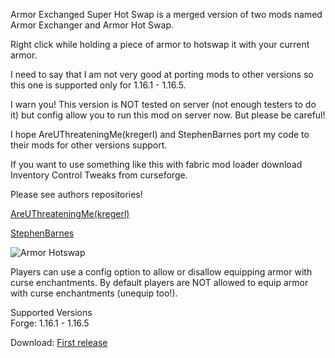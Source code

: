 Armor Exchanged Super Hot Swap is a merged version of two mods named Armor Exchanger and Armor Hot Swap.

Right click while holding a piece of armor to hotswap it with your current armor.  

I need to say that I am not very good at porting mods to other versions so this one is supported only for 1.16.1 - 1.16.5.

I warn you! This version is NOT tested on server (not enough testers to do it) but config allow you to run this mod on server now. But please be careful!

I hope AreUThreateningMe(kregerl) and StephenBarnes port my code to their mods for other versions support.

If you want to use something like this with fabric mod loader download Inventory Control Tweaks from curseforge.

Please see authors repositories!

[AreUThreateningMe(kregerl)](https://github.com/kregerl/armorhotswap)

[StephenBarnes](https://github.com/StephenBarnes/ArmorExchanger)

![Armor Hotswap](https://media.giphy.com/media/vKDDp1dh0fTNdMtLEM/giphy.gif)

Players can use a config option to allow or disallow equipping armor with curse enchantments.
By default players are NOT allowed to equip armor with curse enchantments (unequip too!).

Supported Versions  
Forge: 1.16.1 - 1.16.5

Download: [First release](https://github.com/MAGGen-hub/Armor-Exchanged-Super-Hot-Swap/releases/tag/merge)
